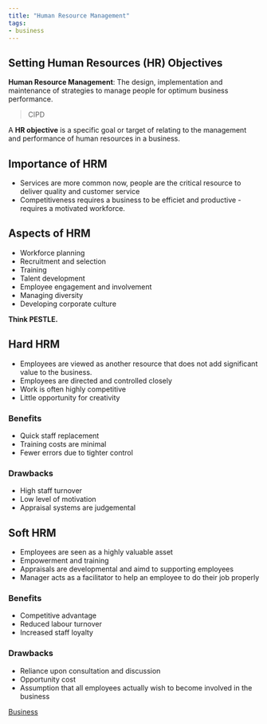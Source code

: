 ```yaml
---
title: "Human Resource Management"
tags:
- business
---
```


## Setting Human Resources (HR) Objectives

**Human Resource Management**: The design, implementation and maintenance of strategies to manage people for optimum business performance. 
> CIPD

A **HR objective** is a specific goal or target of relating to the management and performance of human resources in a business.


## Importance of HRM

- Services are more common now, people are the critical resource to deliver quality and customer service
- Competitiveness requires a business to be efficiet and productive - requires a motivated workforce.

## Aspects of HRM

- Workforce planning
- Recruitment and selection
- Training
- Talent development
- Employee engagement and involvement
- Managing diversity
- Developing corporate culture


**Think PESTLE.**

## Hard HRM

- Employees are viewed as another resource that does not add significant value to the business.
- Employees are directed and controlled closely
- Work is often highly competitive
- Little opportunity for creativity

### Benefits

- Quick staff replacement
- Training costs are minimal
- Fewer errors due to tighter control

### Drawbacks

- High staff turnover
- Low level of motivation
- Appraisal systems are judgemental


## Soft HRM

- Employees are seen as a highly valuable asset
- Empowerment and training
- Appraisals are developmental and aimd to supporting employees
- Manager acts as a facilitator to help an employee to do their job properly


### Benefits

- Competitive advantage
- Reduced labour turnover
- Increased staff loyalty

### Drawbacks

- Reliance upon consultation and discussion
- Opportunity cost
- Assumption that all employees actually wish to become involved in the business


[Business](/Business)